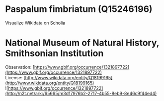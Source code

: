 
Paspalum fimbriatum (Q15246196)
===============================
  
Visualize Wikidata on [Scholia](https://scholia.toolforge.org/taxon/Q15246196)
# National Museum of Natural History, Smithsonian Institution
  
Observation: [https://www.gbif.org/occurrence/1321897722](https://www.gbif.org/occurrence/1321897722)  
License: [http://www.wikidata.org/entity/Q18199165](http://www.wikidata.org/entity/Q18199165)  
![https://www.gbif.org/occurrence/1321897722](http://n2t.net/ark:/65665/m3d17976b2-2717-4b55-8eb9-8e46c9f44ed4)